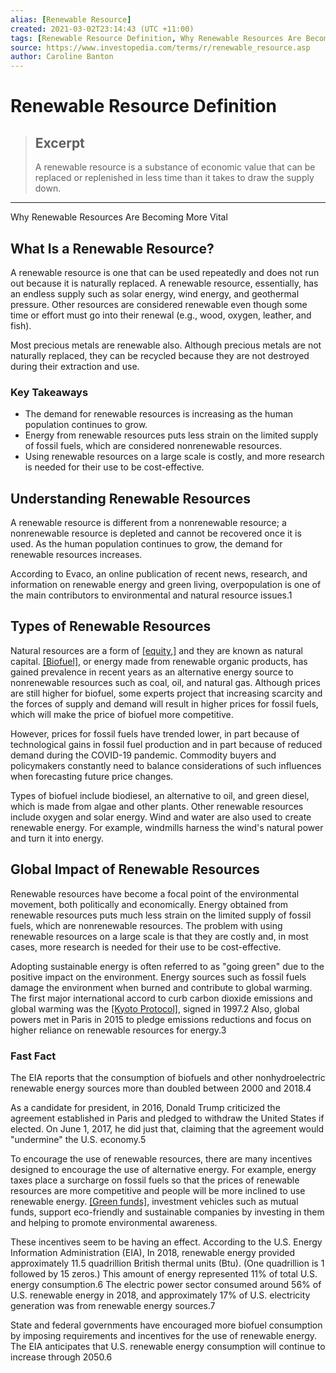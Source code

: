 ```yaml
---
alias: [Renewable Resource]
created: 2021-03-02T23:14:43 (UTC +11:00)
tags: [Renewable Resource Definition, Why Renewable Resources Are Becoming More Vital]
source: https://www.investopedia.com/terms/r/renewable_resource.asp
author: Caroline Banton
---
```


# Renewable Resource Definition

> ## Excerpt
> A renewable resource is a substance of economic value that can be replaced or replenished in less time than it takes to draw the supply down.

---

Why Renewable Resources Are Becoming More Vital
## What Is a Renewable Resource?

A renewable resource is one that can be used repeatedly and does not run out because it is naturally replaced. A renewable resource, essentially, has an endless supply such as solar energy, wind energy, and geothermal pressure. Other resources are considered renewable even though some time or effort must go into their renewal (e.g., wood, oxygen, leather, and fish).

Most precious metals are renewable also. Although precious metals are not naturally replaced, they can be recycled because they are not destroyed during their extraction and use.

### Key Takeaways

-   The demand for renewable resources is increasing as the human population continues to grow.
-   Energy from renewable resources puts less strain on the limited supply of fossil fuels, which are considered nonrenewable resources.
-   Using renewable resources on a large scale is costly, and more research is needed for their use to be cost-effective.

## Understanding Renewable Resources

A renewable resource is different from a nonrenewable resource; a nonrenewable resource is depleted and cannot be recovered once it is used. As the human population continues to grow, the demand for renewable resources increases.

According to Evaco, an online publication of recent news, research, and information on renewable energy and green living, overpopulation is one of the main contributors to environmental and natural resource issues.1

## Types of Renewable Resources

Natural resources are a form of [[equity,]](https://www.investopedia.com/terms/e/equity.asp) and they are known as natural capital. [[Biofuel]](https://www.investopedia.com/terms/b/biofuel.asp), or energy made from renewable organic products, has gained prevalence in recent years as an alternative energy source to nonrenewable resources such as coal, oil, and natural gas. Although prices are still higher for biofuel, some experts project that increasing scarcity and the forces of supply and demand will result in higher prices for fossil fuels, which will make the price of biofuel more competitive.

However, prices for fossil fuels have trended lower, in part because of technological gains in fossil fuel production and in part because of reduced demand during the COVID-19 pandemic. Commodity buyers and policymakers constantly need to balance considerations of such influences when forecasting future price changes.

Types of biofuel include biodiesel, an alternative to oil, and green diesel, which is made from algae and other plants. Other renewable resources include oxygen and solar energy. Wind and water are also used to create renewable energy. For example, windmills harness the wind's natural power and turn it into energy.

## Global Impact of Renewable Resources

Renewable resources have become a focal point of the environmental movement, both politically and economically. Energy obtained from renewable resources puts much less strain on the limited supply of fossil fuels, which are nonrenewable resources. The problem with using renewable resources on a large scale is that they are costly and, in most cases, more research is needed for their use to be cost-effective.

Adopting sustainable energy is often referred to as "going green" due to the positive impact on the environment. Energy sources such as fossil fuels damage the environment when burned and contribute to global warming. The first major international accord to curb carbon dioxide emissions and global warming was the [[Kyoto Protocol]](https://www.investopedia.com/terms/k/kyoto.asp), signed in 1997.2 Also, global powers met in Paris in 2015 to pledge emissions reductions and focus on higher reliance on renewable resources for energy.3

### Fast Fact

The EIA reports that the consumption of biofuels and other nonhydroelectric renewable energy sources more than doubled between 2000 and 2018.4

As a candidate for president, in 2016, Donald Trump criticized the agreement established in Paris and pledged to withdraw the United States if elected. On June 1, 2017, he did just that, claiming that the agreement would "undermine" the U.S. economy.5

To encourage the use of renewable resources, there are many incentives designed to encourage the use of alternative energy. For example, energy taxes place a surcharge on fossil fuels so that the prices of renewable resources are more competitive and people will be more inclined to use renewable energy. [[Green funds]](https://www.investopedia.com/terms/g/green_fund.asp), investment vehicles such as mutual funds, support eco-friendly and sustainable companies by investing in them and helping to promote environmental awareness.

These incentives seem to be having an effect. According to the U.S. Energy Information Administration (EIA), In 2018, renewable energy provided approximately 11.5 quadrillion British thermal units (Btu). (One quadrillion is 1 followed by 15 zeros.) This amount of energy represented 11% of total U.S. energy consumption.6 The electric power sector consumed around 56% of U.S. renewable energy in 2018, and approximately 17% of U.S. electricity generation was from renewable energy sources.7

State and federal governments have encouraged more biofuel consumption by imposing requirements and incentives for the use of renewable energy. The EIA anticipates that U.S. renewable energy consumption will continue to increase through 2050.6
